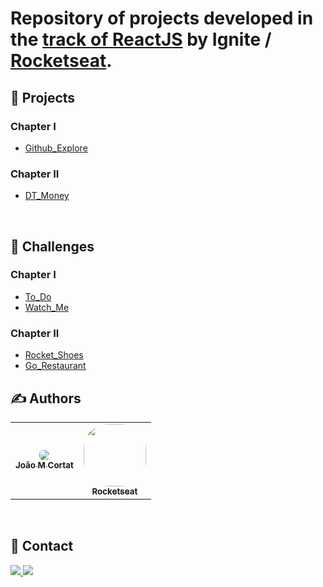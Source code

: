 # Repository of projects developed in the [track of ReactJS](https://github.com/jotaEmeCortat/Ignite-React) by Ignite / [Rocketseat](https://github.com/Rocketseat).

## :rocket: Projects

### Chapter I
- [Github_Explore](https://github.com/jotaEmeCortat/github_explorer)
### Chapter II
- [DT_Money](https://github.com/jotaEmeCortat/dt_money)

&nbsp;

## :metal: Challenges

### Chapter I
- [To_Do](https://github.com/jotaEmeCortat/to_do)
- [Watch_Me](https://github.com/jotaEmeCortat/watch_me)

### Chapter II
- [Rocket_Shoes](https://github.com/jotaEmeCortat/rocket_shoes)
- [Go_Restaurant](https://github.com/jotaEmeCortat/go_restaurant)
&nbsp;

## :writing_hand: Authors

<table>
  <tr>
    <td align="center">
      <a href="https://github.com/jotaEmeCortat/">
       <img style="border-radius: 40%" src="https://avatars.githubusercontent.com/u/78482164?s=96&v=4"/>
        <br />
        <sub>
          <b>João M Cortat</b>
        </sub>
       </a>
    </td>
    <td align="center">
      <a href="https://github.com/Rocketseat">
        <img style="border-radius: 40%" src="https://avatars0.githubusercontent.com/u/28929274?s=200&v=4" width="100px;"/>
        <br />
        <sub>
          <b>Rocketseat</b>
        </sub>
       </a>
       <br />
    </td>
  </tr>
</table>

&nbsp;

## :speech_balloon: Contact

<span>
<a href="https://www.linkedin.com/in/jo%C3%A3o-marcelo-cortat-3296661b7/">
<img src="https://img.shields.io/badge/LinkedIn-0077B5?style=flat&logo=linkedin&logoColor=white">
</a>
<a href="mailto:jmcortat@gmail.com">
<img src="https://img.shields.io/badge/Gmail-red?style=flat&logo=gmail&labelColor=white">
</a>
</span>
